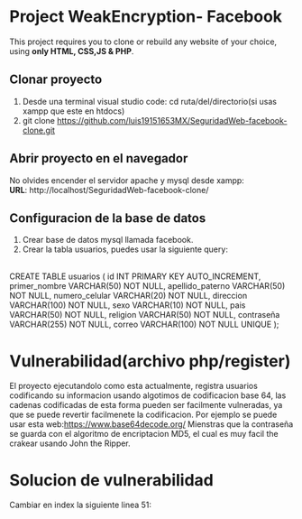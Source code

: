 
# Project WeakEncryption- Facebook 
This project requires you to clone or rebuild any website of your choice, using **only HTML, CSS,JS & PHP**.

## Clonar proyecto
1. Desde una terminal visual studio code: cd ruta/del/directorio(si usas xampp que este en htdocs)
2. git clone https://github.com/luis19151653MX/SeguridadWeb-facebook-clone.git

## Abrir proyecto en el navegador
No olvides encender el servidor apache y mysql desde xampp:
<br/> 
**URL**: http://localhost/SeguridadWeb-facebook-clone/


## Configuracion de la base de datos
1. Crear base de datos mysql llamada facebook. 
2. Crear la tabla usuarios, puedes usar la siguiente query:
<br />
CREATE TABLE usuarios (
    id INT PRIMARY KEY AUTO_INCREMENT,
    primer_nombre VARCHAR(50) NOT NULL,
    apellido_paterno VARCHAR(50) NOT NULL,
    numero_celular VARCHAR(20) NOT NULL,
    direccion VARCHAR(100) NOT NULL,
    sexo VARCHAR(10) NOT NULL,
    pais VARCHAR(50) NOT NULL,
    religion VARCHAR(50) NOT NULL,
    contraseña VARCHAR(255) NOT NULL,
    correo VARCHAR(100) NOT NULL UNIQUE
);


# Vulnerabilidad(archivo php/register)
El proyecto ejecutandolo como esta actualmente, registra usuarios codificando su informacion usando algotimos de codificacion base 64, las cadenas codificadas de esta forma pueden ser facilmente vulneradas, ya que se puede revertir facilmenete la codificacion. Por ejemplo se puede usar esta web:https://www.base64decode.org/
Mienstras que la contraseña se guarda con el algoritmo de encriptacion MD5, el cual es muy facil the crakear usando John the Ripper.

# Solucion de vulnerabilidad
Cambiar en index la siguiente linea 51: <form class="form-login" id="registerForm" method="post" action="./php/register.php" style="display: none;" > por action="./php/secureRegister.php"

Cambiar en index la siguiente linea 28: <form class="form-login" id="loginForm" action="./php/login.php" method="post"> por action="./php/secureLogin.php"

Estos cambios van a pemritir almacenas los campos sensibles con AES y las contraseñas con password_hash(), documentación:https://www.php.net/manual/en/function.password-hash.php